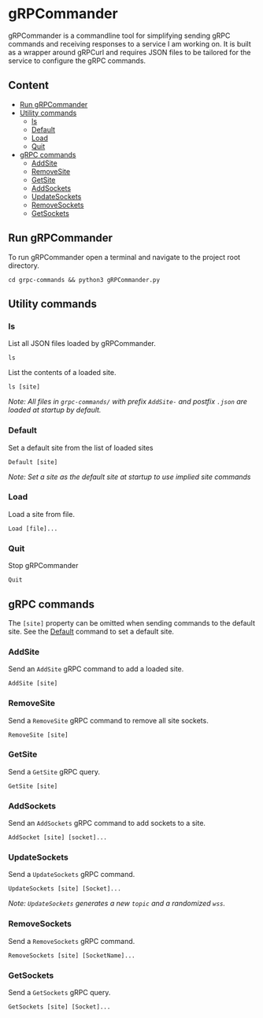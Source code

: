# gRPCommander
gRPCommander is a commandline tool for simplifying sending gRPC commands and receiving responses
to a service I am working on. It is built as a wrapper around gRPCurl and requires JSON files to be tailored for the 
service to configure the gRPC commands.

## Content
- [Run gRPCommander](#run-grpcommander) 
- [Utility commands](#utility-commands) 
  - [ls](#ls)
  - [Default](#default)
  - [Load](#load)
  - [Quit](#quit)
- [gRPC commands](#grpc-commands)
  - [AddSite](#addsite)
  - [RemoveSite](#removesite)
  - [GetSite](#getsite)
  - [AddSockets](#addsockets)
  - [UpdateSockets](#updatesockets)
  - [RemoveSockets](#removesockets)
  - [GetSockets](#getsockets)

## Run gRPCommander
To run gRPCommander open a terminal and navigate to the project root directory. 
```shell
cd grpc-commands && python3 gRPCommander.py
```

## Utility commands

### ls
List all JSON files loaded by gRPCommander.
```
ls
```

List the contents of a loaded site.
```
ls [site]
```

*Note: All files in `grpc-commands/` with prefix `AddSite-` and postfix `.json` are loaded at startup by default.*

### Default
Set a default site from the list of loaded sites
```
Default [site]
```

*Note: Set a site as the default site at startup to use implied site commands*

### Load
Load a site from file. 
```
Load [file]... 
```

### Quit
Stop gRPCommander
```
Quit
```


## gRPC commands
The `[site]` property can be omitted when sending commands to the default site. 
See the [Default](#default) command to set a default site.    

### AddSite
Send an `AddSite` gRPC command to add a loaded site.
```
AddSite [site]
```

### RemoveSite
Send a `RemoveSite` gRPC command to remove all site sockets.
```
RemoveSite [site]
```

### GetSite
Send a `GetSite` gRPC query.
```
GetSite [site]
```

### AddSockets
Send an `AddSockets` gRPC command to add sockets to a site.
```
AddSocket [site] [socket]...
```

### UpdateSockets
Send a `UpdateSockets` gRPC command.
```
UpdateSockets [site] [Socket]...
```
*Note: `UpdateSockets` generates a new `topic` and a randomized `wss`.*

### RemoveSockets
Send a `RemoveSockets` gRPC command.
```
RemoveSockets [site] [SocketName]...
```

### GetSockets
Send a `GetSockets` gRPC query.
```
GetSockets [site] [Socket]...
```
